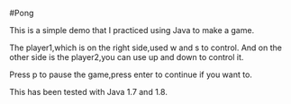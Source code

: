 #Pong

This is a simple demo that I practiced using Java to make a game.

The player1,which is on the right side,used w and s to control. And on the other side is the player2,you can use up and down to control it.

Press p to pause the game,press enter to continue if you want to.

This has been tested with Java 1.7 and 1.8.